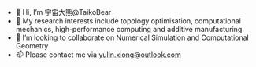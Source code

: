 - 👋 Hi, I’m 宇宙大熊@TaikoBear 
- 👀 My research interests include topology optimisation, computational mechanics, high-performance computing and additive manufacturing.
- 💞️ I’m looking to collaborate on Numerical Simulation and Computational Geometry
- 📫 Please contact me via yulin.xiong@outlook.com

<!---
TaikoBear/TaikoBear is a ✨ special ✨ repository because its `README.md` (this file) appears on your GitHub profile.
You can click the Preview link to take a look at your changes.
--->
